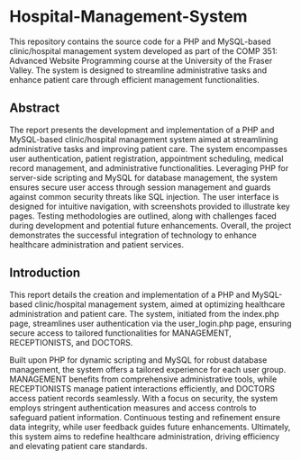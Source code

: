# Hospital-Management-System

This repository contains the source code for a PHP and MySQL-based clinic/hospital management system developed as part of the COMP 351: Advanced Website Programming course at the University of the Fraser Valley. The system is designed to streamline administrative tasks and enhance patient care through efficient management functionalities.

## Abstract
The report presents the development and implementation of a PHP and MySQL-based clinic/hospital management system aimed at streamlining administrative tasks and improving patient care. The system encompasses user authentication, patient registration, appointment scheduling, medical record management, and administrative functionalities. Leveraging PHP for server-side scripting and MySQL for database management, the system ensures secure user access through session management and guards against common security threats like SQL injection. The user interface is designed for intuitive navigation, with screenshots provided to illustrate key pages. Testing methodologies are outlined, along with challenges faced during development and potential future enhancements. Overall, the project demonstrates the successful integration of technology to enhance healthcare administration and patient services.

## Introduction
This report details the creation and implementation of a PHP and MySQL-based clinic/hospital management system, aimed at optimizing healthcare administration and patient care. The system, initiated from the index.php page, streamlines user authentication via the user_login.php page, ensuring secure access to tailored functionalities for MANAGEMENT, RECEPTIONISTS, and DOCTORS.
 
Built upon PHP for dynamic scripting and MySQL for robust database management, the system offers a tailored experience for each user group. MANAGEMENT benefits from comprehensive administrative tools, while RECEPTIONISTS manage patient interactions efficiently, and DOCTORS access patient records seamlessly.
With a focus on security, the system employs stringent authentication measures and access controls to safeguard patient information. Continuous testing and refinement ensure data integrity, while user feedback guides future enhancements. Ultimately, this system aims to redefine healthcare administration, driving efficiency and elevating patient care standards.



